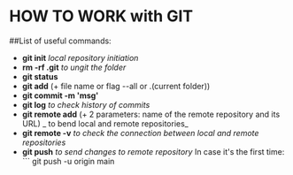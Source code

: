 # HOW TO WORK with GIT
##List of useful commands:
- __git init__ _local repository initiation_
- __rm -rf .git__ _to ungit the folder_
- **git status**
- **git add** (+ file name or flag --all or .(current folder))
- **git commit -m 'msg'**
- **git log** _to check history of commits_
- **git remote add** (+ 2 parameters: name of the remote repository and its URL) _ to bend local and remote repositories_
- **git remote -v** _to check the connection between local and remote repositories_
- **git push** _to send changes to remote repository_
In case it's the first time: ``` 
git push -u origin main
```
